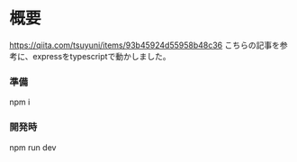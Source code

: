 # 概要

https://qiita.com/tsuyuni/items/93b45924d55958b48c36
こちらの記事を参考に、expressをtypescriptで動かしました。

### 準備
npm i

### 開発時
npm run dev
